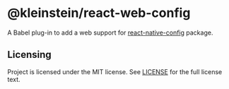 @kleinstein/react-web-config
=========

A Babel plug-in to add a web support for [react-native-config](https://github.com/luggit/react-native-config) package.

## Licensing
Project is licensed under the MIT license. See [LICENSE](LICENSE.txt) for the full license text.